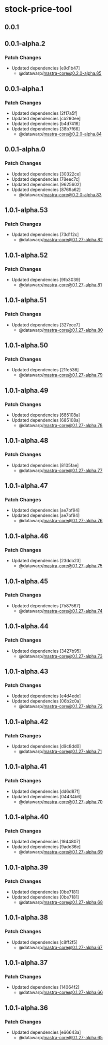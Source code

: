 # stock-price-tool

## 0.0.1

## 0.0.1-alpha.2

### Patch Changes

- Updated dependencies [e9d1b47]
  - @datawarp/mastra-core@0.2.0-alpha.85

## 0.0.1-alpha.1

### Patch Changes

- Updated dependencies [2f17a5f]
- Updated dependencies [cb290ee]
- Updated dependencies [b4d7416]
- Updated dependencies [38b7f66]
  - @datawarp/mastra-core@0.2.0-alpha.84

## 0.0.1-alpha.0

### Patch Changes

- Updated dependencies [30322ce]
- Updated dependencies [78eec7c]
- Updated dependencies [9625602]
- Updated dependencies [8769a62]
  - @datawarp/mastra-core@0.2.0-alpha.83

## 1.0.1-alpha.53

### Patch Changes

- Updated dependencies [73d112c]
  - @datawarp/mastra-core@0.1.27-alpha.82

## 1.0.1-alpha.52

### Patch Changes

- Updated dependencies [9fb3039]
  - @datawarp/mastra-core@0.1.27-alpha.81

## 1.0.1-alpha.51

### Patch Changes

- Updated dependencies [327ece7]
  - @datawarp/mastra-core@0.1.27-alpha.80

## 1.0.1-alpha.50

### Patch Changes

- Updated dependencies [21fe536]
  - @datawarp/mastra-core@0.1.27-alpha.79

## 1.0.1-alpha.49

### Patch Changes

- Updated dependencies [685108a]
- Updated dependencies [685108a]
  - @datawarp/mastra-core@0.1.27-alpha.78

## 1.0.1-alpha.48

### Patch Changes

- Updated dependencies [8105fae]
  - @datawarp/mastra-core@0.1.27-alpha.77

## 1.0.1-alpha.47

### Patch Changes

- Updated dependencies [ae7bf94]
- Updated dependencies [ae7bf94]
  - @datawarp/mastra-core@0.1.27-alpha.76

## 1.0.1-alpha.46

### Patch Changes

- Updated dependencies [23dcb23]
  - @datawarp/mastra-core@0.1.27-alpha.75

## 1.0.1-alpha.45

### Patch Changes

- Updated dependencies [7b87567]
  - @datawarp/mastra-core@0.1.27-alpha.74

## 1.0.1-alpha.44

### Patch Changes

- Updated dependencies [3427b95]
  - @datawarp/mastra-core@0.1.27-alpha.73

## 1.0.1-alpha.43

### Patch Changes

- Updated dependencies [e4d4ede]
- Updated dependencies [06b2c0a]
  - @datawarp/mastra-core@0.1.27-alpha.72

## 1.0.1-alpha.42

### Patch Changes

- Updated dependencies [d9c8dd0]
  - @datawarp/mastra-core@0.1.27-alpha.71

## 1.0.1-alpha.41

### Patch Changes

- Updated dependencies [dd6d87f]
- Updated dependencies [04434b6]
  - @datawarp/mastra-core@0.1.27-alpha.70

## 1.0.1-alpha.40

### Patch Changes

- Updated dependencies [1944807]
- Updated dependencies [9ade36e]
  - @datawarp/mastra-core@0.1.27-alpha.69

## 1.0.1-alpha.39

### Patch Changes

- Updated dependencies [0be7181]
- Updated dependencies [0be7181]
  - @datawarp/mastra-core@0.1.27-alpha.68

## 1.0.1-alpha.38

### Patch Changes

- Updated dependencies [c8ff2f5]
  - @datawarp/mastra-core@0.1.27-alpha.67

## 1.0.1-alpha.37

### Patch Changes

- Updated dependencies [14064f2]
  - @datawarp/mastra-core@0.1.27-alpha.66

## 1.0.1-alpha.36

### Patch Changes

- Updated dependencies [e66643a]
  - @datawarp/mastra-core@0.1.27-alpha.65
